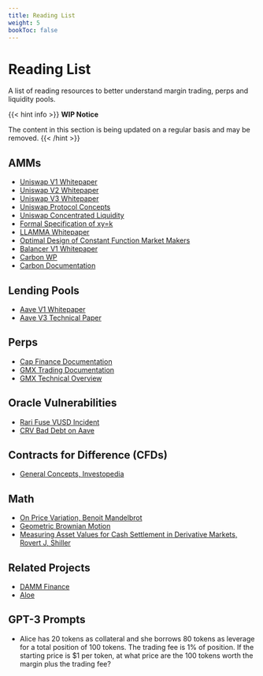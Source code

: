 ```yaml
---
title: Reading List
weight: 5
bookToc: false
---
```


# Reading List

A list of reading resources to better understand margin trading, perps and liquidity pools.

{{< hint info >}}
**WIP Notice**

The content in this section is being updated on a regular basis and may be removed.
{{< /hint >}}

## AMMs

- [Uniswap V1 Whitepaper](https://hackmd.io/@HaydenAdams/HJ9jLsfTz#DEX-inside-a-Whitepaper)
- [Uniswap V2 Whitepaper](https://uniswap.org/whitepaper.pdf)
- [Uniswap V3 Whitepaper](https://uniswap.org/whitepaper-v3.pdf)
- [Uniswap Protocol Concepts](https://docs.uniswap.org/concepts/uniswap-protocol)
- [Uniswap Concentrated Liquidity](https://docs.uniswap.org/concepts/protocol/concentrated-liquidity)
- [Formal Specification of xy=k](https://github.com/runtimeverification/verified-smart-contracts/blob/uniswap/uniswap/x-y-k.pdf)
- [LLAMMA Whitepaper](https://github.com/curvefi/curve-stablecoin/blob/master/doc/curve-stablecoin.pdf)
- [Optimal Design of Constant Function Market Makers](https://arxiv.org/pdf/2212.03340.pdf)
- [Balancer V1 Whitepaper](https://balancer.fi/whitepaper.pdf)
- [Carbon WP](https://resources.carbondefi.xyz/pages/CarbonLitepaper.pdf)
- [Carbon Documentation](https://guide.carbon.network/features/money-market)

## Lending Pools

- [Aave V1 Whitepaper](https://github.com/aave/aave-protocol/blob/master/docs/Aave_Protocol_Whitepaper_v1_0.pdf)
- [Aave V3 Technical Paper](https://github.com/aave/aave-v3-core/blob/master/techpaper/Aave_V3_Technical_Paper.pdf)

## Perps

- [Cap Finance Documentation](https://docs.cap.finance/trade/open-a-position)
- [GMX Trading Documentation](https://gmxio.gitbook.io/gmx/trading)
- [GMX Technical Overview](https://gmx-io.notion.site/gmx-io/GMX-Technical-Overview-47fc5ed832e243afb9e97e8a4a036353)

## Oracle Vulnerabilities

- [Rari Fuse VUSD Incident](https://cmichel.io/replaying-ethereum-hacks-rari-fuse-vusd-price-manipulation/)
- [CRV Bad Debt on Aave](https://blockworks.co/news/aave-curve-bad-debt)

## Contracts for Difference (CFDs)

- [General Concepts, Investopedia](<https://www.investopedia.com/terms/c/contractfordifferences.asp#:~:text=A%20contract%20for%20differences%20(CFD)%20is%20a%20financial%20contract%20that,in%20FX%20and%20commodities%20products.>)

## Math

- [On Price Variation, Benoit Mandelbrot](https://web.williams.edu/Mathematics/sjmiller/public_html/341Fa09/econ/Mandelbroit_VariationCertainSpeculativePrices.pdf)
- [Geometric Brownian Motion](https://en.wikipedia.org/wiki/Geometric_Brownian_motion)
- [Measuring Asset Values for Cash Settlement in Derivative Markets, Rovert J, Shiller](https://www.nber.org/system/files/working_papers/t0131/t0131.pdf)

## Related Projects

- [DAMM Finance](https://damm.finance/)
- [Aloe](https://docs.aloe.capital/aloe-ii-wip/overview)

## GPT-3 Prompts

- Alice has 20 tokens as collateral and she borrows 80 tokens as leverage for a total position of 100 tokens. The trading fee is 1% of position. If the starting price is $1 per token, at what price are the 100 tokens worth the margin plus the trading fee?
